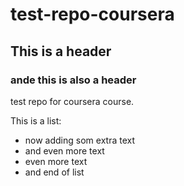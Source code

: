 test-repo-coursera
==================

## This is a header
### ande this is also a header

test repo for coursera course.

This is a list:
* now adding som extra text
* and even more text
* even more text
* and end of list